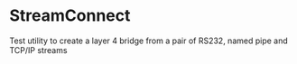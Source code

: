 # StreamConnect
Test utility to create a layer 4 bridge from a pair of RS232, named pipe and TCP/IP streams
